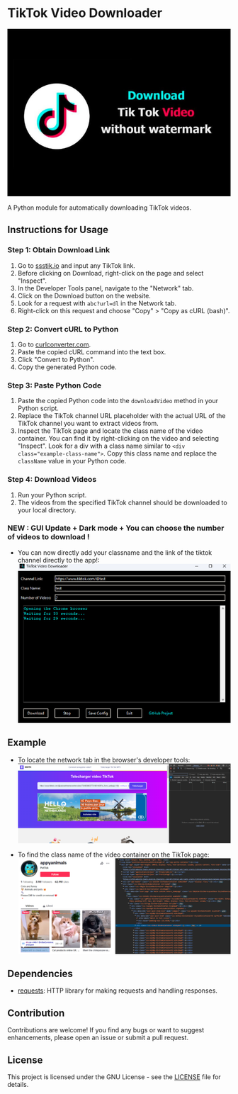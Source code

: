 # TikTok Video Downloader

![Image Example](images/ex.jpg)

A Python module for automatically downloading TikTok videos.

## Instructions for Usage

### Step 1: Obtain Download Link

1. Go to [ssstik.io](https://ssstik.io/) and input any TikTok link.
2. Before clicking on Download, right-click on the page and select "Inspect".
3. In the Developer Tools panel, navigate to the "Network" tab.
4. Click on the Download button on the website.
5. Look for a request with `abc?url=dl` in the Network tab.
6. Right-click on this request and choose "Copy" > "Copy as cURL (bash)".

### Step 2: Convert cURL to Python

1. Go to [curlconverter.com](https://curlconverter.com/).
2. Paste the copied cURL command into the text box.
3. Click "Convert to Python".
4. Copy the generated Python code.

### Step 3: Paste Python Code

1. Paste the copied Python code into the `downloadVideo` method in your Python script.
2. Replace the TikTok channel URL placeholder with the actual URL of the TikTok channel you want to extract videos from.
3. Inspect the TikTok page and locate the class name of the video container. You can find it by right-clicking on the video and selecting "Inspect". Look for a div with a class name similar to `<div class="example-class-name">`. Copy this class name and replace the `className` value in your Python code.

### Step 4: Download Videos

1. Run your Python script.
2. The videos from the specified TikTok channel should be downloaded to your local directory.

### NEW : GUI Update + Dark mode + You can choose the number of videos to download !

- You can now directly add your classname and the link of the tiktok channel directly to the app!:
  ![App look](images/ex4.png)

## Example

- To locate the network tab in the browser's developer tools:
  ![Where is Network located](images/ex1.png)

- To find the class name of the video container on the TikTok page:
  ![Where is classname located](images/ex2.png)

## Dependencies

- [requests](https://pypi.org/project/requests/): HTTP library for making requests and handling responses.

## Contribution

Contributions are welcome! If you find any bugs or want to suggest enhancements, please open an issue or submit a pull request.

## License

This project is licensed under the GNU License - see the [LICENSE](LICENSE) file for details.